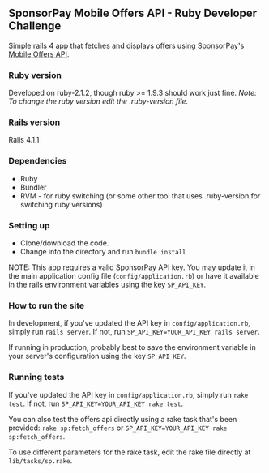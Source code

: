 ## SponsorPay Mobile Offers API - Ruby Developer Challenge

Simple rails 4 app that fetches and displays offers using [SponsorPay's Mobile Offers API](http://developer.sponsorpay.com/content/ios/offer-wall/offer-api/).

### Ruby version

Developed on ruby-2.1.2, though ruby >= 1.9.3 should work just fine. *Note: To change the ruby version edit the .ruby-version file.*

### Rails version

Rails 4.1.1

### Dependencies

* Ruby
* Bundler
* RVM - for ruby switching (or some other tool that uses .ruby-version for switching ruby versions)

### Setting up

* Clone/download the code.
* Change into the directory and run `bundle install`

NOTE: This app requires a valid SponsorPay API key. You may update it in the main application config file (`config/application.rb`) or have it available in the rails environment variables using the key `SP_API_KEY`.

### How to run the site

In development, if you've updated the API key in `config/application.rb`, simply run `rails server`. If not, run `SP_API_KEY=YOUR_API_KEY rails server`.

If running in production, probably best to save the environment variable in your server's configuration using the key `SP_API_KEY`.

### Running tests

If you've updated the API key in `config/application.rb`, simply run `rake test`. If not, run `SP_API_KEY=YOUR_API_KEY rake test`.

You can also test the offers api directly using a rake task that's been provided: `rake sp:fetch_offers` or `SP_API_KEY=YOUR_API_KEY rake sp:fetch_offers`.

To use different parameters for the rake task, edit the rake file directly at `lib/tasks/sp.rake`.